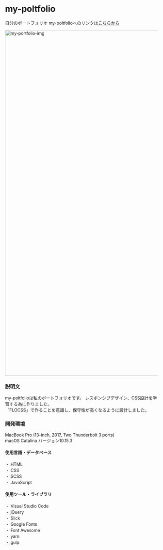 # my-poltfolio

自分のポートフォリオ
my-poltfolioへのリンクは[こちらから](https://my-poltfolio.firebaseapp.com/)  

<img width="1141" alt="my-portfolio-img" src="https://user-images.githubusercontent.com/62840658/82729480-e094df80-9d32-11ea-8081-fea23c8ef848.png">

### 説明文

my-poltfolioは私のポートフォリオです。
レスポンシブデザイン、CSS設計を学習する為に作りました。  
「FLOCSS」で作ることを意識し、保守性が高くなるように設計しました。  



### 開発環境
MacBook Pro (13-inch, 2017, Two Thunderbolt 3 ports)  
macOS Catalina  バージョン10.15.3

#### 使用言語・データベース

・  HTML  
・  CSS    
・  SCSS  
・  JavaScript    

#### 使用ツール・ライブラリ

・  Visual Studio Code    
・  jQuery  
・  Slick  
・  Google Fonts   
・  Font Awesome  
・  yarn   
・  gulp  

